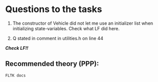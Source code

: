 # Questions to the tasks

1. The constructor of Vehicle did not let me use an initializer list when initializing state-variables. Check what LF did here. 

2. Q stated in comment in utilities.h on line 44

***Check LF!!*** 

## Recommended theory (PPP):
```
FLTK docs
```